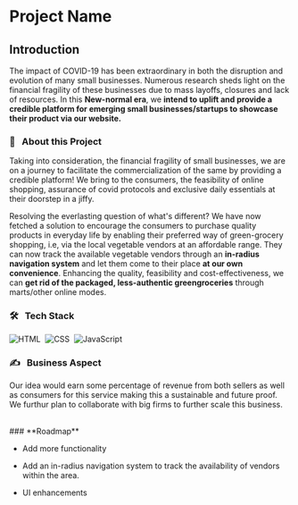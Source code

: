 
# **Project Name**

## **Introduction**

The impact of COVID-19 has been extraordinary in both the disruption and evolution of many small businesses. Numerous research sheds light on the financial fragility of these businesses due to mass layoffs, closures and lack of resources. In this **New-normal era**, we **intend to uplift and provide a credible platform for emerging small businesses/startups to showcase their product via our website.**
<br>

### 🔭 &nbsp; **About this Project**

Taking into consideration, the financial fragility of small businesses, we are on a journey to facilitate the commercialization of the same by providing a credible platform! We bring to the consumers, the feasibility of online shopping, assurance of covid protocols and exclusive daily essentials at their doorstep in a jiffy. 

Resolving the everlasting question of what's different?
We have now fetched a solution to encourage the consumers to purchase quality products in everyday life by enabling their preferred way of green-grocery shopping, i.e, via the local vegetable vendors at an affordable range. They can now track the available vegetable vendors through an **in-radius navigation system** and let them come to their place **at our own convenience**. Enhancing the quality, feasibility and cost-effectiveness, we can **get rid of the packaged, less-authentic greengroceries** through marts/other online modes.
<br>

### 🛠 &nbsp; **Tech Stack**

![HTML](https://img.shields.io/badge/html5%20-%23E34F26.svg?&style=for-the-badge&logo=html5&logoColor=white)&nbsp;
![CSS](https://img.shields.io/badge/css3%20-%231572B6.svg?&style=for-the-badge&logo=css3&logoColor=white)&nbsp;
<img alt="JavaScript" src="https://img.shields.io/badge/javascript%20-%23323330.svg?&style=for-the-badge&logo=javascript&logoColor=%23F7DF1E"/>&nbsp;
<br>

### ✍️ &nbsp; **Business Aspect**

Our idea would earn some percentage of revenue from both sellers as well as consumers for this service making this a sustainable and future proof. We furthur plan to collaborate with big firms to further scale this business.

<br>
### **Roadmap**

- Add more functionality

- Add an in-radius navigation system to track the availability of vendors within the area.

- UI enhancements
